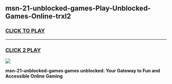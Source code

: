 
## msn-21-unblocked-games-Play-Unblocked-Games-Online-trxl2
<h3>
<a href="https://premium76.site?title=msn-21-unblocked-games&ref=24A">CLICK TO PLAY</a></h3>
<hr>

<h3>
<a href="https://premium76.site?title=msn-21-unblocked-games&ref=24A">CLICK 2 PLAY</a>
  
</h3>

<a href="https://premium76.site?title=msn-21-unblocked-games&ref=24A"><img src="https://clearcache.store/games.png"></a>


**msn-21-unblocked-games games unblocked: Your Gateway to Fun and Accessible Online Gaming**
